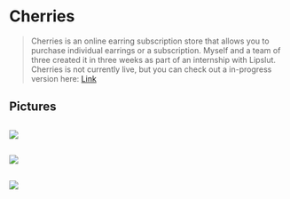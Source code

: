 # Cherries

> Cherries is an online earring subscription store that allows you to purchase individual earrings or a subscription. Myself and a team of three created it in three weeks as part of an internship with Lipslut. Cherries is not currently live, but you can check out a in-progress version here: <a href="https://jamstack-cherries.netlify.com/"> Link </a>

## Pictures

<img src="https://www.zacbennett.io/assets/homepage.png"></img>
--
<img src="https://www.zacbennett.io/assets/catalog.png"></img>
--
<img src="https://www.zacbennett.io/assets/subscribe.png"></img>
--




